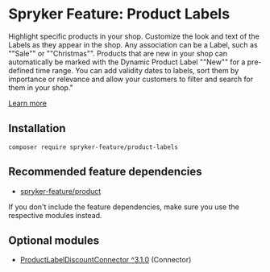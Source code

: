 # Spryker Feature: Product Labels

Highlight specific products in your shop. Customize the look and text of the Labels as they appear in the shop. Any association can be a Label, such as ""Sale"" or ""Christmas"". Products that are new in your shop can automatically be marked with the Dynamic Product Label ""New"" for a pre-defined time range. You can add validity dates to labels, sort them by importance or relevance and allow your customers to filter and search for them in your shop."

[Learn more](https://docs.spryker.com/docs/pbc/all/product-information-management/202307.0/base-shop/feature-overviews/product-labels-feature-overview.html)

## Installation

```
composer require spryker-feature/product-labels
```

## Recommended feature dependencies
- [spryker-feature/product](https://github.com/spryker-feature/product)

If you don't include the feature dependencies, make sure you use the respective modules instead.

## Optional modules
- [ProductLabelDiscountConnector ^3.1.0](https://github.com/spryker/product-label-discount-connector) (Connector)
